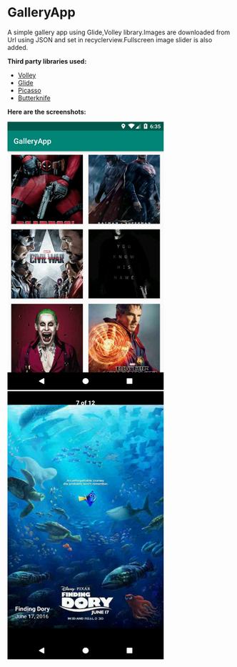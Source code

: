 # GalleryApp
A simple gallery app using Glide,Volley library.Images are downloaded from Url using JSON and set in recyclerview.Fullscreen image slider is also added.

**Third party libraries used:**
   
   * [Volley](https://developer.android.com/training/volley)
   * [Glide](https://github.com/bumptech/glide)
   * [Picasso](https://github.com/square/picasso)
   * [Butterknife](https://github.com/JakeWharton/butterknife)




**Here are the screenshots:**

<img src="Screenshots/screenshot1.png" width="350" height="600">

<img src="Screenshots/screenshot2.png" width="350" height="600">
